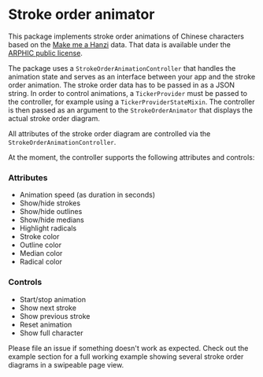 # Stroke order animator

This package implements stroke order animations of Chinese characters based on the [Make me a Hanzi](https://github.com/skishore/makemeahanzi) data.
That data is available under the [ARPHIC public license](ARPHICPL.txt).

The package uses a `StrokeOrderAnimationController` that handles the animation state and serves as an interface between your app and the stroke order animation. The stroke order data has to be passed in as a JSON string. In order to control animations, a `TickerProvider` must be passed to the controller, for example using a `TickerProviderStateMixin`. The controller is then passed as an argument to the `StrokeOrderAnimator` that displays the actual stroke order diagram.

All attributes of the stroke order diagram are controlled via the `StrokeOrderAnimationController`.

At the moment, the controller supports the following attributes and controls:

### Attributes
* Animation speed (as duration in seconds)
* Show/hide strokes
* Show/hide outlines
* Show/hide medians
* Highlight radicals
* Stroke color
* Outline color
* Median color
* Radical color

### Controls
* Start/stop animation
* Show next stroke
* Show previous stroke
* Reset animation
* Show full character

Please file an issue if something doesn't work as expected.
Check out the example section for a full working example showing several stroke order diagrams in a swipeable page view.